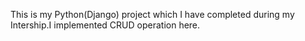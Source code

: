 This is my Python(Django) project which I have completed during my Intership.I implemented CRUD operation here.
